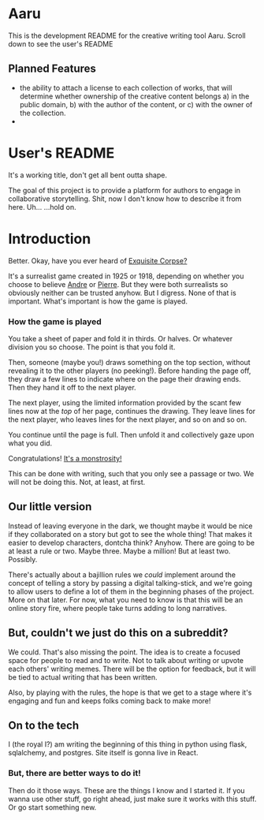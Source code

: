 # Aaru

This is the development README for the creative writing tool Aaru.  Scroll down to see the user's README

## Planned Features

 - the ability to attach a license to each collection of works, that will determine whether ownership of the creative content belongs a) in the public domain, b) with the author of the content, or c) with the owner of the collection.
 - 




# User's README

It's a working title, don't get all bent outta shape.

The goal of this project is to provide a platform for authors to engage in collaborative storytelling.  Shit, now I don't know how to describe it from here.  Uh...         ...hold on.


# Introduction

Better.  Okay, have you ever heard of [Exquisite Corpse?](https://en.wikipedia.org/wiki/Exquisite_corpse) 

It's a surrealist game created in 1925 or 1918, depending on whether you choose to believe [Andre](https://en.wikipedia.org/wiki/Andr%C3%A9_Breton) or [Pierre](https://en.wikipedia.org/wiki/Pierre_Reverdy).  But they were both surrealists so obviously neither can be trusted anyhow.  But I digress.  None of that is important.  What's important is how the game is played.

### How the game is played

You take a sheet of paper and fold it in thirds.  Or halves.  Or whatever division you so choose.  The point is that you fold it.

Then, someone (maybe you!) draws something on the top section, without revealing it to the other players (no peeking!).  Before handing the page off, they draw a few lines to indicate where on the page their drawing ends. Then they hand it off to the next player.

The next player, using the limited information provided by the scant few lines now at the *top* of her page, continues the drawing.  They leave lines for the next player, who leaves lines for the next player, and so on and so on.

You continue until the page is full.  Then unfold it and collectively gaze upon what you did.

Congratulations! [It's a monstrosity!](https://upload.wikimedia.org/wikipedia/commons/thumb/6/6e/Andr%C3%A8_breton%2C_marcel_duhamel%2C_max_morise_e_yves_tanguy%2C_cadavre_exquis%2C_1928_%28galerie_1900-2000_parigi%29_02.jpg/800px-Andr%C3%A8_breton%2C_marcel_duhamel%2C_max_morise_e_yves_tanguy%2C_cadavre_exquis%2C_1928_%28galerie_1900-2000_parigi%29_02.jpg "what hath science wrought?")

This can be done with writing, such that you only see a passage or two.  We will not be doing this.  Not, at least, at first.

## Our little version

Instead of leaving everyone in the dark, we thought maybe it would be nice if they collaborated on a story but got to see the whole thing!  That makes it easier to develop characters, dontcha think?  Anyhow.  There are going to be at least a rule or two.  Maybe three.  Maybe a million!  But at least two. Possibly.

There's actually about a bajillion rules we *could* implement around the concept of telling a story by passing a digital talking-stick, and we're going to allow users to define a lot of them in the beginning phases of the project.  More on that later.  For now, what you need to know is that this will be an online story fire, where people take turns adding to long narratives.

## But, couldn't we just do this on a subreddit?

We could.  That's also missing the point.  The idea is to create a focused space for people to read and to write.  Not to talk about writing or upvote each others' writing memes.  There will be the option for feedback, but it will be tied to actual writing that has been written.

Also, by playing with the rules, the hope is that we get to a stage where it's engaging and fun and keeps folks coming back to make more!

## On to the tech

I (the royal I?) am writing the beginning of this thing in python using flask, sqlalchemy, and postgres.  Site itself is gonna live in React.

### But, there are better ways to do it!

Then do it those ways.  These are the things I know and I started it.  If you wanna use other stuff, go right ahead, just make sure it works with this stuff.  Or go start something new.
